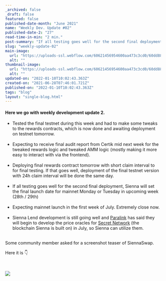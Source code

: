 ```yaml
---
_archived: false
_draft: false
featured: false
published-date-month: "June 2021"
name: "Weekly Dev. Update #02"
published-date-2: "27"
read-time-in-min: "2 min."
post-summary: "If all testing goes well for the second final deployment, Sienna will set the final launch"
slug: "weekly-update-02"
main-image:
  url: "https://uploads-ssl.webflow.com/60621456954600aa473c3cd0/60dd884e6b734bfc5d089023_weekly-update-02%20Blog.jpg"
  alt: ""
thumbnail-image:
  url: "https://uploads-ssl.webflow.com/60621456954600aa473c3cd0/60dd8857c762ce2f5b4b4986_weekly-update-02%20Blog%20Thump.jpg"
  alt: ""
updated-on: "2022-01-10T10:02:43.363Z"
created-on: "2021-06-28T07:46:01.721Z"
published-on: "2022-01-10T10:02:43.363Z"
tags: "blog"
layout: "single-blog.html"
---
```


#### Here we go with weekly development update 2.

*   Tested the final testnet during this week and had to make some tweaks to the rewards contracts, which is now done and awaiting deployment on testnet tomorrow.  
    ‍
*   Expecting to receive final audit report from Certik mid next week for the tweaked rewards logic and tweaked AMM logic (mostly making it more easy to interact with via the frontend).  
    ‍
*   Deploying final rewards contract tomorrow with short claim interval to for final testing. If that goes well, deployment of the final testnet version with 24h claim interval will be done the same day.  
    ‍
*   If all testing goes well for the second final deployment, Sienna will set the final launch date for mainnet Monday or Tuesday in upcoming week (28th / 29th)  
    ‍
*   Expecting mainnet launch in the first week of July. Extremely close now.  
    ‍
*   Sienna Lend development is still going well and [Paralink](https://paralink.network/) has said they will begin to develop the price oracles for [Secret Network](https://scrt.network/) (the blockchain Sienna is built on) in July, so Sienna can utilize them.  
    ‍

Some community member asked for a screenshot teaser of SiennaSwap.

Here it is 👇

‍

![](https://uploads-ssl.webflow.com/60621456954600aa473c3cd0/60d97defcc8411c39b2e5b76_1_CU-JlO6xDzOkqpCi1hrdZQ.png)
